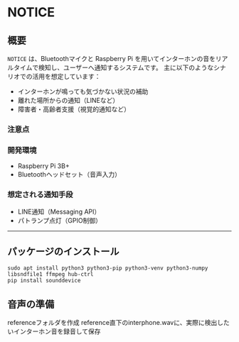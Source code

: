 # NOTICE

## 概要

`NOTICE` は、Bluetoothマイクと Raspberry Pi を用いてインターホンの音をリアルタイムで検知し、ユーザーへ通知するシステムです。 
主に以下のようなシナリオでの活用を想定しています：

- インターホンが鳴っても気づかない状況の補助
- 離れた場所からの通知（LINEなど）
- 障害者・高齢者支援（視覚的通知など）

### 注意点


### 開発環境

- Raspberry Pi 3B+
- Bluetoothヘッドセット（音声入力）

### 想定される通知手段

- LINE通知（Messaging API）
- パトランプ点灯（GPIO制御）

---

## パッケージのインストール

`sudo apt install python3 python3-pip python3-venv python3-numpy libsndfile1 ffmpeg hub-ctrl`  
`pip install sounddevice`

## 音声の準備

referenceフォルダを作成
reference直下のinterphone.wavに、実際に検出したいインターホン音を録音して保存
